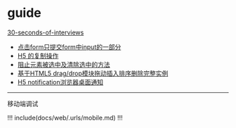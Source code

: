 # guide

[30-seconds-of-interviews](https://github.com/30-seconds/30-seconds-of-interviews)
- [点击form只提交form中input的一部分](https://segmentfault.com/q/1010000005331233)
- [H5 的复制操作](https://segmentfault.com/a/1190000007616673)
- [阻止元素被选中及清除选中的方法](https://segmentfault.com/a/1190000000638651)
- [基于HTML5 drag/drop模块拖动插入排序删除完整实例](https://www.zhangxinxu.com/wordpress/2016/11/html5-drag-drop-module-insert-sort-delete-demo/)
- [H5 notification浏览器桌面通知](https://juejin.im/post/5c6df433f265da2de80f5eda)

---

移动端调试

!!! include(docs/web/.urls/mobile.md) !!!
